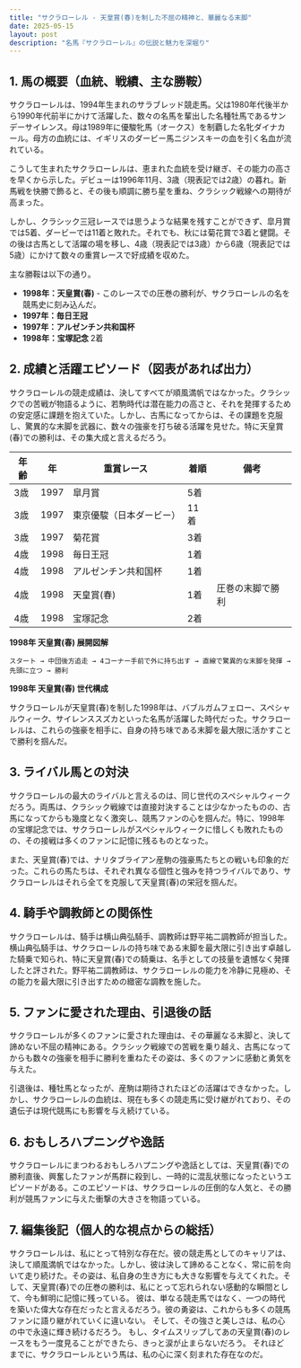 ```yaml
---
title: "サクラローレル - 天皇賞(春)を制した不屈の精神と、華麗なる末脚"
date: 2025-05-15
layout: post
description: "名馬『サクラローレル』の伝説と魅力を深堀り"
---
```


## 1. 馬の概要（血統、戦績、主な勝鞍）

サクラローレルは、1994年生まれのサラブレッド競走馬。父は1980年代後半から1990年代前半にかけて活躍した、数々の名馬を輩出した名種牡馬であるサンデーサイレンス。母は1989年に優駿牝馬（オークス）を制覇した名牝ダイナカール。母方の血統には、イギリスのダービー馬ニジンスキーの血を引く名血が流れている。

こうして生まれたサクラローレルは、恵まれた血統を受け継ぎ、その能力の高さを早くから示した。デビューは1996年11月、3歳（現表記では2歳）の暮れ。新馬戦を快勝で飾ると、その後も順調に勝ち星を重ね、クラシック戦線への期待が高まった。

しかし、クラシック三冠レースでは思うような結果を残すことができず、皐月賞では5着、ダービーでは11着と敗れた。それでも、秋には菊花賞で3着と健闘。その後は古馬として活躍の場を移し、4歳（現表記では3歳）から6歳（現表記では5歳）にかけて数々の重賞レースで好成績を収めた。

主な勝鞍は以下の通り。

* **1998年：天皇賞(春)**  -  このレースでの圧巻の勝利が、サクラローレルの名を競馬史に刻み込んだ。
* **1997年：毎日王冠**
* **1997年：アルゼンチン共和国杯**
* **1998年：宝塚記念** 2着


## 2. 成績と活躍エピソード（図表があれば出力）


サクラローレルの競走成績は、決してすべてが順風満帆ではなかった。クラシックでの苦戦が物語るように、若駒時代は潜在能力の高さと、それを発揮するための安定感に課題を抱えていた。しかし、古馬になってからは、その課題を克服し、驚異的な末脚を武器に、数々の強豪を打ち破る活躍を見せた。特に天皇賞(春)での勝利は、その集大成と言えるだろう。

| 年齢 | 年 | 重賞レース | 着順 | 備考 |
|---|---|---|---|---|
| 3歳 | 1997 | 皐月賞 | 5着 |  |
| 3歳 | 1997 | 東京優駿（日本ダービー） | 11着 |  |
| 3歳 | 1997 | 菊花賞 | 3着 |  |
| 4歳 | 1998 | 毎日王冠 | 1着 |  |
| 4歳 | 1998 | アルゼンチン共和国杯 | 1着 |  |
| 4歳 | 1998 | 天皇賞(春) | 1着 | 圧巻の末脚で勝利 |
| 4歳 | 1998 | 宝塚記念 | 2着 |  |


**1998年 天皇賞(春) 展開図解**

```
スタート → 中団後方追走 → 4コーナー手前で外に持ち出す → 直線で驚異的な末脚を発揮 → 先頭に立つ → 勝利
```

**1998年 天皇賞(春) 世代構成**

サクラローレルが天皇賞(春)を制した1998年は、バブルガムフェロー、スペシャルウィーク、サイレンススズカといった名馬が活躍した時代だった。サクラローレルは、これらの強豪を相手に、自身の持ち味である末脚を最大限に活かすことで勝利を掴んだ。


## 3. ライバル馬との対決

サクラローレルの最大のライバルと言えるのは、同じ世代のスペシャルウィークだろう。両馬は、クラシック戦線では直接対決することは少なかったものの、古馬になってからも幾度となく激突し、競馬ファンの心を掴んだ。特に、1998年の宝塚記念では、サクラローレルがスペシャルウィークに惜しくも敗れたものの、その接戦は多くのファンに記憶に残るものとなった。

また、天皇賞(春)では、ナリタブライアン産駒の強豪馬たちとの戦いも印象的だった。これらの馬たちは、それぞれ異なる個性と強みを持つライバルであり、サクラローレルはそれら全てを克服して天皇賞(春)の栄冠を掴んだ。


## 4. 騎手や調教師との関係性

サクラローレルは、騎手は横山典弘騎手、調教師は野平祐二調教師が担当した。横山典弘騎手は、サクラローレルの持ち味である末脚を最大限に引き出す卓越した騎乗で知られ、特に天皇賞(春)での騎乗は、名手としての技量を遺憾なく発揮したと評された。野平祐二調教師は、サクラローレルの能力を冷静に見極め、その能力を最大限に引き出すための緻密な調教を施した。


## 5. ファンに愛された理由、引退後の話

サクラローレルが多くのファンに愛された理由は、その華麗なる末脚と、決して諦めない不屈の精神にある。クラシック戦線での苦戦を乗り越え、古馬になってからも数々の強豪を相手に勝利を重ねたその姿は、多くのファンに感動と勇気を与えた。

引退後は、種牡馬となったが、産駒は期待されたほどの活躍はできなかった。しかし、サクラローレルの血統は、現在も多くの競走馬に受け継がれており、その遺伝子は現代競馬にも影響を与え続けている。


## 6. おもしろハプニングや逸話

サクラローレルにまつわるおもしろハプニングや逸話としては、天皇賞(春)での勝利直後、興奮したファンが馬群に殺到し、一時的に混乱状態になったというエピソードがある。このエピソードは、サクラローレルの圧倒的な人気と、その勝利が競馬ファンに与えた衝撃の大きさを物語っている。


## 7. 編集後記（個人的な視点からの総括）

サクラローレルは、私にとって特別な存在だ。彼の競走馬としてのキャリアは、決して順風満帆ではなかった。しかし、彼は決して諦めることなく、常に前を向いて走り続けた。その姿は、私自身の生き方にも大きな影響を与えてくれた。そして、天皇賞(春)での圧巻の勝利は、私にとって忘れられない感動的な瞬間として、今も鮮明に記憶に残っている。  彼は、単なる競走馬ではなく、一つの時代を築いた偉大な存在だったと言えるだろう。彼の勇姿は、これからも多くの競馬ファンに語り継がれていくに違いない。  そして、その強さと美しさは、私の心の中で永遠に輝き続けるだろう。  もし、タイムスリップしてあの天皇賞(春)のレースをもう一度見ることができたら、きっと涙が止まらないだろう。  それほどまでに、サクラローレルという馬は、私の心に深く刻まれた存在なのだ。
